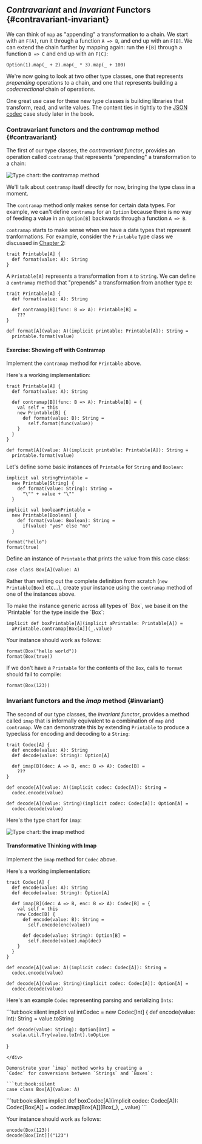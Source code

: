 ## *Contravariant* and *Invariant* Functors {#contravariant-invariant}

We can think of `map` as
"appending" a transformation to a chain.
We start with an `F[A]`,
run it through a function `A => B`,
and end up with an `F[B]`.
We can extend the chain further by mapping again:
run the `F[B]` through a function `B => C`
and end up with an `F[C]`:

```tut:book
Option(1).map(_ + 2).map(_ * 3).map(_ + 100)
```

We're now going to look at two other type classes,
one that represents *prepending* operations to a chain,
and one that represents building a *codecrectional*
chain of operations.

One great use case for these new type classes is
building libraries that transform, read, and write values.
The content ties in tightly to the [JSON codec](#json-codec)
case study later in the book.

### Contravariant functors and the *contramap* method {#contravariant}

The first of our type classes, the *contravariant functor*,
provides an operation called `contramap`
that represents "prepending" a transformation to a chain:

![Type chart: the contramap method](src/pages/functors/generic-contramap.pdf+svg)

We'll talk about `contramap` itself directly for now,
bringing the type class in a moment.

The `contramap` method only makes sense for certain data types.
For example, we can't define `contramap` for an `Option`
because there is no way of feeding a value in an
`Option[B]` backwards through a function `A => B`.

`contramap` starts to make sense when we have a data types
that represent tranformations.
For example, consider the `Printable` type class
we discussed in [Chapter 2](#type-classes):

```tut:book:silent
trait Printable[A] {
  def format(value: A): String
}
```

A `Printable[A]` represents a transformation from `A` to `String`.
We can define a `contramap` method that
"prepends" a transformation from another type `B`:

```tut:book:silent
trait Printable[A] {
  def format(value: A): String

  def contramap[B](func: B => A): Printable[B] =
    ???
}

def format[A](value: A)(implicit printable: Printable[A]): String =
  printable.format(value)
```

#### Exercise: Showing off with Contramap

Implement the `contramap` method for `Printable` above.

<div class="solution">
Here's a working implementation:

```tut:book:silent
trait Printable[A] {
  def format(value: A): String

  def contramap[B](func: B => A): Printable[B] = {
    val self = this
    new Printable[B] {
      def format(value: B): String =
        self.format(func(value))
    }
  }
}

def format[A](value: A)(implicit printable: Printable[A]): String =
  printable.format(value)
```
</div>

Let's define some basic instances of `Printable`
for `String` and `Boolean`:

```tut:book:silent
implicit val stringPrintable =
  new Printable[String] {
    def format(value: String): String =
      "\"" + value + "\""
  }

implicit val booleanPrintable =
  new Printable[Boolean] {
    def format(value: Boolean): String =
      if(value) "yes" else "no"
  }
```

```tut:book
format("hello")
format(true)
```

Define an instance of `Printable` that prints
the value from this case class:

```tut:book:silent
case class Box[A](value: A)
```

Rather than writing out
the complete definition from scratch
(`new Printable[Box]` etc...),
create your instance using
the `contramap` method of one of the instances above.

<div class="solution">
To make the instance generic across all types of `Box`,
we base it on the `Printable` for the type inside the `Box`:

```tut:book:silent
implicit def boxPrintable[A](implicit aPrintable: Printable[A]) =
  aPrintable.contramap[Box[A]](_.value)
```
</div>

Your instance should work as follows:

```tut:book
format(Box("hello world"))
format(Box(true))
```

If we don't have a `Printable` for the contents of the `Box`,
calls to `format` should fail to compile:

```tut:book:fail
format(Box(123))
```

### Invariant functors and the *imap* method {#invariant}

The second of our type classes, the *invariant functor*,
provides a method called `imap` that is informally equivalent to
a combination of `map` and `contramap`.
We can demonstrate this by extending `Printable`
to produce a typeclass for encoding and decoding to a `String`:

```tut:book:silent
trait Codec[A] {
  def encode(value: A): String
  def decode(value: String): Option[A]

  def imap[B](dec: A => B, enc: B => A): Codec[B] =
    ???
}

def encode[A](value: A)(implicit codec: Codec[A]): String =
  codec.encode(value)

def decode[A](value: String)(implicit codec: Codec[A]): Option[A] =
  codec.decode(value)
```

Here's the type chart for `imap`:

![Type chart: the imap method](src/pages/functors/generic-imap.pdf+svg)

#### Transformative Thinking with Imap

Implement the `imap` method for `Codec` above.

<div class="solution">
Here's a working implementation:

```tut:book:silent
trait Codec[A] {
  def encode(value: A): String
  def decode(value: String): Option[A]

  def imap[B](dec: A => B, enc: B => A): Codec[B] = {
    val self = this
    new Codec[B] {
      def encode(value: B): String =
        self.encode(enc(value))

      def decode(value: String): Option[B] =
        self.decode(value).map(dec)
    }
  }
}

def encode[A](value: A)(implicit codec: Codec[A]): String =
  codec.encode(value)

def decode[A](value: String)(implicit codec: Codec[A]): Option[A] =
  codec.decode(value)
```
</div>

Here's an example `Codec` representing parsing and serializing `Ints`:

<div class="solution">
```tut:book:silent
implicit val intCodec =
  new Codec[Int] {
    def encode(value: Int): String =
      value.toString

    def decode(value: String): Option[Int] =
      scala.util.Try(value.toInt).toOption
  }
```
</div>

Demonstrate your `imap` method works by creating a
`Codec` for conversions between `Strings` and `Boxes`:

```tut:book:silent
case class Box[A](value: A)
```

<div class="solution">
```tut:book:silent
implicit def boxCodec[A](implicit codec: Codec[A]): Codec[Box[A]] =
  codec.imap[Box[A]](Box(_), _.value)
```
</div>

Your instance should work as follows:

```tut:book
encode(Box(123))
decode[Box[Int]]("123")
```
